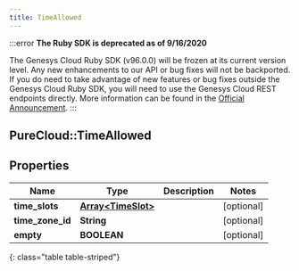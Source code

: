 ```yaml
---
title: TimeAllowed
---
```


:::error
**The Ruby SDK is deprecated as of 9/16/2020**

The Genesys Cloud Ruby SDK (v96.0.0) will be frozen at its current version level. Any new enhancements to our API or bug fixes will not be backported. If you do need to take advantage of new features or bug fixes outside the Genesys Cloud Ruby SDK, you will need to use the Genesys Cloud REST endpoints directly. More information can be found in the [Official Announcement](https://developer.mypurecloud.com/forum/t/announcement-genesys-cloud-ruby-sdk-end-of-life/8850).
:::


## PureCloud::TimeAllowed

## Properties

|Name | Type | Description | Notes|
|------------ | ------------- | ------------- | -------------|
| **time_slots** | [**Array&lt;TimeSlot&gt;**](TimeSlot.html) |  | [optional] |
| **time_zone_id** | **String** |  | [optional] |
| **empty** | **BOOLEAN** |  | [optional] |
{: class="table table-striped"}


